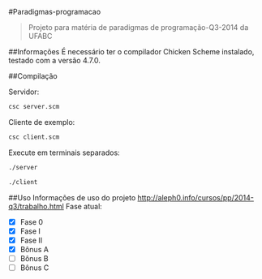 #Paradigmas-programacao
> Projeto para matéria de paradigmas de programação-Q3-2014 da UFABC

##Informações
É necessário ter o compilador Chicken Scheme instalado, testado com a versão
4.7.0.

##Compilação

Servidor:
```sh
csc server.scm
```

Cliente de exemplo:
```sh
csc client.scm
```

Execute em terminais separados:
```sh
./server
```
```sh
./client
```

##Uso
Informações de uso do projeto http://aleph0.info/cursos/pp/2014-q3/trabalho.html
Fase atual:
- [x] Fase 0
- [x] Fase I
- [x] Fase II
- [x] Bônus A
- [ ] Bônus B
- [ ] Bônus C
